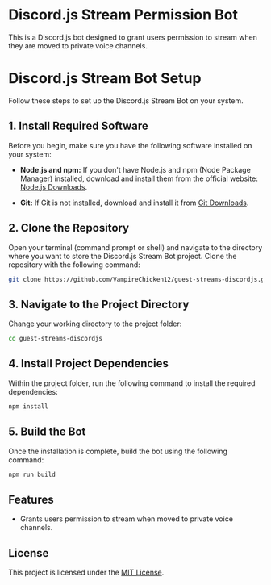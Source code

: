 # Discord.js Stream Permission Bot

This is a Discord.js bot designed to grant users permission to stream when they are moved to private voice channels.

# Discord.js Stream Bot Setup

Follow these steps to set up the Discord.js Stream Bot on your system.

## 1. Install Required Software

Before you begin, make sure you have the following software installed on your system:

- **Node.js and npm:** If you don't have Node.js and npm (Node Package Manager) installed, download and install them from the official website: [Node.js Downloads](https://nodejs.org/en/download/).

- **Git:** If Git is not installed, download and install it from [Git Downloads](https://git-scm.com/downloads).

## 2. Clone the Repository

Open your terminal (command prompt or shell) and navigate to the directory where you want to store the Discord.js Stream Bot project. Clone the repository with the following command:

```bash
git clone https://github.com/VampireChicken12/guest-streams-discordjs.git
```

## 3. Navigate to the Project Directory

Change your working directory to the project folder:

```bash
cd guest-streams-discordjs
```

## 4. Install Project Dependencies

Within the project folder, run the following command to install the required dependencies:

```bash
npm install
```

## 5. Build the Bot

Once the installation is complete, build the bot using the following command:

```bash
npm run build
```

## Features

- Grants users permission to stream when moved to private voice channels.

## License

This project is licensed under the [MIT License](LICENSE).

